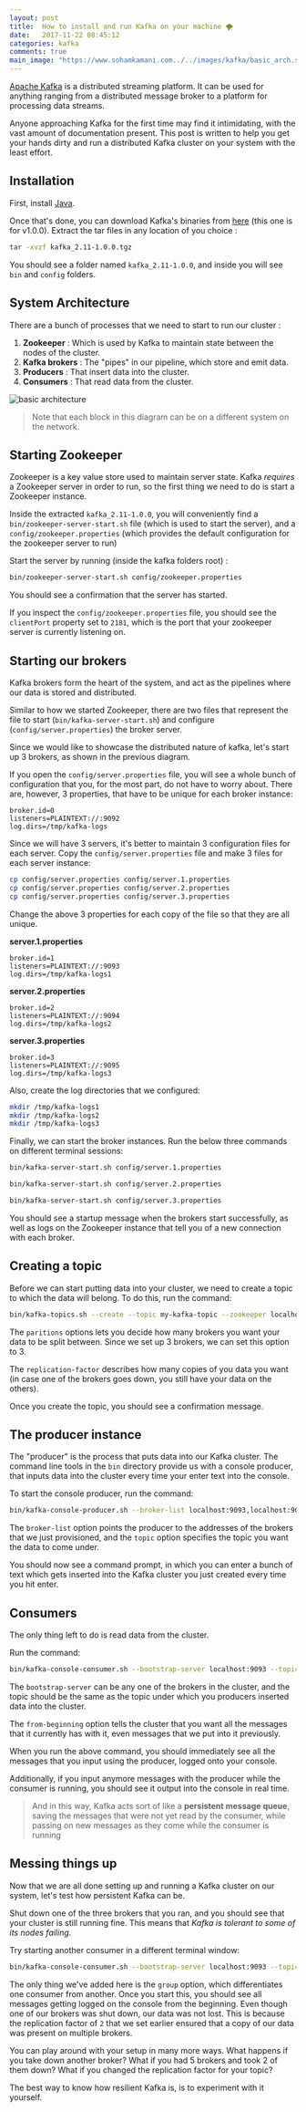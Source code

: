 ```yaml
---
layout: post
title:  How to install and run Kafka on your machine 🌪
date:   2017-11-22 08:45:12
categories: kafka
comments: true
main_image: "https://www.sohamkamani.com../../images/kafka/basic_arch.svg"
---
```


[Apache Kafka](https://kafka.apache.org/) is a distributed streaming platform. It can be used for anything ranging from a distributed message broker to a platform for processing data streams.

Anyone approaching Kafka for the first time may find it intimidating, with the vast amount of documentation present. This post is written to help you get your hands dirty and run a distributed Kafka cluster on your system with the least effort.

<!-- more -->

## Installation

First, install [Java](http://www.oracle.com/technetwork/java/javase/downloads/jdk8-downloads-2133151.html).

Once that's done, you can download Kafka's binaries from [here](https://www.apache.org/dyn/closer.cgi?path=/kafka/1.0.0/kafka_2.11-1.0.0.tgz) (this one is for v1.0.0). Extract the tar files in any location of you choice :

```sh
tar -xvzf kafka_2.11-1.0.0.tgz
```

You should see a folder named `kafka_2.11-1.0.0`, and inside you will see `bin` and `config` folders.

## System Architecture

There are a bunch of processes that we need to start to run our cluster :

1.  **Zookeeper** : Which is used by Kafka to maintain state between the nodes of the cluster.
2.  **Kafka brokers** : The "pipes" in our pipeline, which store and emit data.
3.  **Producers** : That insert data into the cluster.
4.  **Consumers** : That read data from the cluster.

![basic architecture](../../images/kafka/basic_arch.svg)

> Note that each block in this diagram can be on a different system on the network.

## Starting Zookeeper

Zookeeper is a key value store used to maintain server state. Kafka _requires_ a Zookeeper server in order to run, so the first thing we need to do is start a Zookeeper instance.

Inside the extracted `kafka_2.11-1.0.0`, you will conveniently find a `bin/zookeeper-server-start.sh` file (which is used to start the server), and a `config/zookeeper.properties` (which provides the default configuration for the zookeeper server to run)

Start the server by running (inside the kafka folders root) :

```sh
bin/zookeeper-server-start.sh config/zookeeper.properties
```

You should see a confirmation that the server has started.

If you inspect the `config/zookeeper.properties` file, you should see the `clientPort` property set to `2181`, which is the port that your zookeeper server is currently listening on.

## Starting our brokers

Kafka brokers form the heart of the system, and act as the pipelines where our data is stored and distributed.

Similar to how we started Zookeeper, there are two files that represent the file to start (`bin/kafka-server-start.sh`) and configure (`config/server.properties`) the broker server.

Since we would like to showcase the distributed nature of kafka, let's start up 3 brokers, as shown in the previous diagram.

If you open the `config/server.properties` file, you will see a whole bunch of configuration that you, for the most part, do not have to worry about. There are, however, 3 properties, that have to be unique for each broker instance:

```
broker.id=0
listeners=PLAINTEXT://:9092
log.dirs=/tmp/kafka-logs
```

Since we will have 3 servers, it's better to maintain 3 configuration files for each server. Copy the `config/server.properties` file and make 3 files for each server instance:

```sh
cp config/server.properties config/server.1.properties
cp config/server.properties config/server.2.properties
cp config/server.properties config/server.3.properties
```

Change the above 3 properties for each copy of the file so that they are all unique.

**server.1.properties**

```
broker.id=1
listeners=PLAINTEXT://:9093
log.dirs=/tmp/kafka-logs1
```

**server.2.properties**

```
broker.id=2
listeners=PLAINTEXT://:9094
log.dirs=/tmp/kafka-logs2
```

**server.3.properties**

```
broker.id=3
listeners=PLAINTEXT://:9095
log.dirs=/tmp/kafka-logs3
```

Also, create the log directories that we configured:

```sh
mkdir /tmp/kafka-logs1
mkdir /tmp/kafka-logs2
mkdir /tmp/kafka-logs3
```

Finally, we can start the broker instances. Run the below three commands on different terminal sessions:

```sh
bin/kafka-server-start.sh config/server.1.properties
```

```sh
bin/kafka-server-start.sh config/server.2.properties
```

```sh
bin/kafka-server-start.sh config/server.3.properties
```

You should see a startup message when the brokers start successfully, as well as logs on the Zookeeper instance that tell you of a new connection with each broker.

## Creating a topic

Before we can start putting data into your cluster, we need to create a topic to which the data will belong. To do this, run the command:

```sh
bin/kafka-topics.sh --create --topic my-kafka-topic --zookeeper localhost:2181 --partitions 3 --replication-factor 2
```

The `paritions` options lets you decide how many brokers you want your data to be split between. Since we set up 3 brokers, we can set this option to 3.

The `replication-factor` describes how many copies of you data you want (in case one of the brokers goes down, you still have your data on the others).

Once you create the topic, you should see a confirmation message.

## The producer instance

The "producer" is the process that puts data into our Kafka cluster. The command line tools in the `bin` directory provide us with a console producer, that inputs data into the cluster every time your enter text into the console.

To start the console producer, run the command:

```sh
bin/kafka-console-producer.sh --broker-list localhost:9093,localhost:9094,localhost:9095 --topic my-kafka-topic
```

The `broker-list` option points the producer to the addresses of the brokers that we just provisioned, and the `topic` option specifies the topic you want the data to come under.

You should now see a command prompt, in which you can enter a bunch of text which gets inserted into the Kafka cluster you just created every time you hit enter.

## Consumers

The only thing left to do is read data from the cluster.

Run the command:

```sh
bin/kafka-console-consumer.sh --bootstrap-server localhost:9093 --topic my-kafka-topic --from-beginning
```

The `bootstrap-server` can be any one of the brokers in the cluster, and the topic should be the same as the topic under which you producers inserted data into the cluster.

The `from-beginning` option tells the cluster that you want all the messages that it currently has with it, even messages that we put into it previously.

When you run the above command, you should immediately see all the messages that you input using the producer, logged onto your console.

Additionally, if you input anymore messages with the producer while the consumer is running, you should see it output into the console in real time.

> And in this way, Kafka acts sort of like a **persistent message queue**, saving the messages that were not yet read by the consumer, while passing on new messages as they come while the consumer is running

## Messing things up

Now that we are all done setting up and running a Kafka cluster on our system, let's test how persistent Kafka can be.

Shut down one of the three brokers that you ran, and you should see that your cluster is still running fine. This means that _Kafka is tolerant to some of its nodes failing_.

Try starting another consumer in a different terminal window:

```sh
bin/kafka-console-consumer.sh --bootstrap-server localhost:9093 --topic my-kafka-topic --from-beginning --group group2
```

The only thing we've added here is the `group` option, which differentiates one consumer from another. Once you start this, you should see all messages getting logged on the console from the beginning. Even though one of our brokers was shut down, our data was not lost. This is because the replication factor of `2` that we set earlier ensured that a copy of our data was present on multiple brokers.

You can play around with your setup in many more ways. What happens if you take down another broker? What if you had 5 brokers and took 2 of them down? What if you changed the replication factor for your topic?

The best way to know how resilient Kafka is, is to experiment with it yourself.
